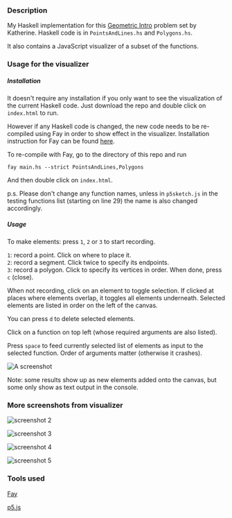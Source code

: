 ### Description

My Haskell implementation for this [Geometric Intro](https://github.com/penrose/GraphicsAPIDocs/blob/master/GeometryIntro.pdf) problem set by Katherine. Haskell code is in `PointsAndLines.hs` and `Polygons.hs`.

It also contains a JavaScript visualizer of a subset of the functions.

### Usage for the visualizer

##### Installation

It doesn't require any installation if you only want to see the visualization of the current Haskell code. Just download the repo and double click on `index.html` to run.

However if any Haskell code is changed, the new code needs to be re-compiled using Fay in order to show effect in the visualizer. Installation instruction for Fay can be found [here](https://github.com/faylang/fay/wiki). 

To re-compile with Fay, go to the directory of this repo and run

`fay main.hs --strict PointsAndLines,Polygons`

And then double click on `index.html`.

p.s. Please don't change any function names, unless in `p5sketch.js` in the testing functions list (starting on line 29) the name is also changed accordingly.


##### Usage

To make elements: press `1`, `2` or `3` to start recording.

`1`: record a point. Click on where to place it.  
`2`: record a segment. Click twice to specify its endpoints.  
`3`: record a polygon. Click to specify its vertices in order. When done, press `c` (close).

When not recording, click on an element to toggle selection. If clicked at places where elements overlap, it toggles all elements underneath. Selected elements are listed in order on the left of the canvas.

You can press `d` to delete selected elements.

Click on a function on top left (whose required arguments are also listed).

Press `space` to feed currently selected list of elements as input to the selected function. Order of arguments matter (otherwise it crashes).

![A screenshot](https://miyehn.me/files/screenshot.png)

Note: some results show up as new elements added onto the canvas, but some only show as text output in the console.


### More screenshots from visualizer

![screenshot 2](https://miyehn.me/files/screenshot2.png)

![screenshot 3](https://miyehn.me/files/screenshot3.png)

![screenshot 4](https://miyehn.me/files/screenshot4.png)

![screenshot 5](https://miyehn.me/files/screenshot5.png)



### Tools used

[Fay](https://github.com/faylang/fay/wiki)

[p5.js](https://p5js.org/)